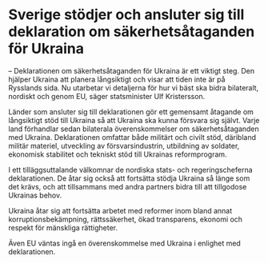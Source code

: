 # Sverige stödjer och ansluter sig till deklaration om säkerhetsåtaganden för Ukraina

– Deklarationen om säkerhetsåtaganden för Ukraina är ett viktigt steg. Den hjälper Ukraina att planera långsiktigt och visar att tiden inte är på Rysslands sida. Nu utarbetar vi detaljerna för hur vi bäst ska bidra bilateralt, nordiskt och genom EU, säger statsminister Ulf Kristersson.

Länder som ansluter sig till deklarationen gör ett gemensamt åtagande om långsiktigt stöd till Ukraina så att Ukraina ska kunna försvara sig självt. Varje land förhandlar sedan bilaterala överenskommelser om säkerhetsåtaganden med Ukraina. Deklarationen omfattar både militärt och civilt stöd, däribland militär materiel, utveckling av försvarsindustrin, utbildning av soldater, ekonomisk stabilitet och tekniskt stöd till Ukrainas reformprogram.

I ett tilläggsuttalande välkomnar de nordiska stats- och regeringscheferna deklarationen. De åtar sig också att fortsätta stödja Ukraina så länge som det krävs, och att tillsammans med andra partners bidra till att tillgodose Ukrainas behov.

Ukraina åtar sig att fortsätta arbetet med reformer inom bland annat korruptionsbekämpning, rättssäkerhet, ökad transparens, ekonomi och respekt för mänskliga rättigheter.

Även EU väntas ingå en överenskommelse med Ukraina i enlighet med deklarationen.

